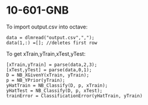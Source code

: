 # 10-601-GNB
To import output.csv into octave:
```
data = dlmread("output.csv",",");
data(1,:) =[]; //deletes first row
```
To get xTrain,yTrain,xTest,yTest:
```
[xTrain,yTrain] = parse(data,2,3);
[xTest,yTest] = parse(data,0,1);
D = NB_XGivenY(xTrain, yTrain);
p = NB_YPrior(yTrain);
yHatTrain = NB_Classify(D, p, xTrain);
yHatTest = NB_Classify(D, p, xTest);
trainError = ClassificationError(yHatTrain, yTrain)
```
